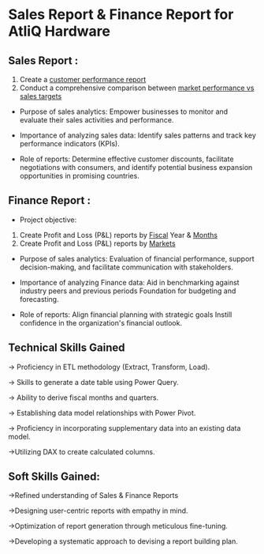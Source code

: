 # Sales Report & Finance Report for AtliQ Hardware
Sales Report :
 -
 1. Create a [customer performance report](https://github.com/Subha263/Excel-Sales-Analysis-AtliQ/blob/main/Customer%20Performance%20Report.pdf)
2. Conduct a comprehensive comparison between [market performance vs sales targets](https://github.com/Subha263/Excel-Sales-Analysis-AtliQ/blob/main/Market%20Performance%20vs%20Target%20Report.pdf)
* Purpose of sales analytics: Empower businesses to monitor and evaluate their sales activities and performance.

* Importance of analyzing sales data: Identify sales patterns and track key performance indicators (KPIs).

* Role of reports: Determine effective customer discounts, facilitate negotiations with consumers, and identify potential business expansion opportunities in promising countries.
  
Finance Report :
  ---
* Project objective:
1. Create Profit and Loss (P&L) reports by [Fiscal](https://github.com/Subha263/Excel-Sales-Analysis-AtliQ/blob/main/P%26L%20Statement%20by%20Fiscal%20Year.pdf
) Year & [Months](https://github.com/Subha263/Excel-Sales-Analysis-AtliQ/blob/main/P%26L%20Statement%20by%20Months.pdf)
2. Create Profit and Loss (P&L) reports by [Markets](https://github.com/Subha263/Excel-Sales-Analysis-AtliQ/blob/main/P%26L%20Statement%20by%20Markets.pdf)
* Purpose of sales analytics: Evaluation of financial performance, support decision-making, and facilitate communication with stakeholders.

* Importance of analyzing Finance data: Aid in benchmarking against industry peers and previous periods Foundation for budgeting and forecasting.

* Role of reports: Align financial planning with strategic goals Instill confidence in the organization's financial outlook.
 
Technical Skills Gained
---
→ Proficiency in ETL methodology (Extract, Transform, Load).

→ Skills to generate a date table using Power Query.
 
→ Ability to derive fiscal months and quarters.
 
→ Establishing data model relationships with Power Pivot.
 
→ Proficiency in incorporating supplementary data into an existing data model.
 
→Utilizing DAX to create calculated columns.

Soft Skills Gained:
---
→Refined understanding of Sales & Finance Reports
 
→Designing user-centric reports with empathy in mind.
 
→Optimization of report generation through meticulous fine-tuning.
 
→Developing a systematic approach to devising a report building plan.

